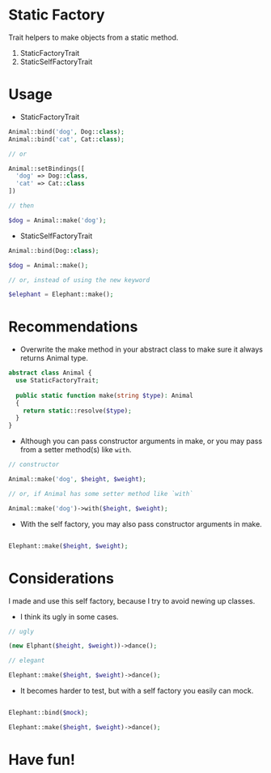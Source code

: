 # Static Factory
Trait helpers to make objects from a static method.

1. StaticFactoryTrait
2. StaticSelfFactoryTrait

# Usage

- StaticFactoryTrait
```php
Animal::bind('dog', Dog::class);
Animal::bind('cat', Cat::class);

// or

Animal::setBindings([
  'dog' => Dog::class,
  'cat' => Cat::class
])

// then

$dog = Animal::make('dog');

```

- StaticSelfFactoryTrait
```php
Animal::bind(Dog::class);

$dog = Animal::make();

// or, instead of using the new keyword

$elephant = Elephant::make();
```

# Recommendations

- Overwrite the make method in your abstract class to make sure it always returns Animal type.
```php
abstract class Animal {
  use StaticFactoryTrait;
  
  public static function make(string $type): Animal
  {
    return static::resolve($type);
  }
}

```

- Although you can pass constructor arguments in make, or you may pass from a setter method(s) like `with`.
```php
// constructor

Animal::make('dog', $height, $weight);

// or, if Animal has some setter method like `with`

Animal::make('dog')->with($height, $weight);
```

- With the self factory, you may also pass constructor arguments in make.

```php

Elephant::make($height, $weight);

```

# Considerations

I made and use this self factory, because I try to avoid newing up classes. 

- I think its ugly in some cases.
```php
// ugly

(new Elphant($height, $weight))->dance();

// elegant

Elephant::make($height, $weight)->dance();

```

- It becomes harder to test, but with a self factory you easily can mock. 
```php

Elephant::bind($mock);

Elephant::make($height, $weight)->dance();

```

# Have fun!

